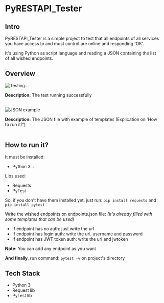 # PyRESTAPI_Tester
## Intro
PyRESTAPI_Tester is a simple project to test that all endpoints of all services you have access to and must control are online and responding 'OK'.

It's using Python as script language and reading a JSON containing the list of all wished endpoints.
## Overview
![Testing...](https://github.com/Lucas-Mol/PyRESTAPI_Tester/assets/93149981/0bff9dcb-9846-4a03-8bab-8e5353e5ba42)

**Description:** The test running successfully <br/><br/>

![JSON example](https://github.com/Lucas-Mol/PyRESTAPI_Tester/assets/93149981/2a2a6687-8453-4fe9-aae6-34ac147af545)

**Description:** The JSON file with example of templates (Explication on 'How to run it?') <br/><br/>

## How to run it?
It must be installed:
- Python 3 +

Libs used:
- Requests
- PyTest

So, if you don't have them installed yet, just run: `pip install requests` and `pip install pytest`


Write the wished endpoints on endpoints.json file:
_(It's already filled with some templates that can be used)_
   - If endpoint has no auth: just write the url
   - If endpoint has login auth: write the url, username and password
   - If endpoint has JWT token auth: write the url and jwtoken

**Note:** You can add any endpoint as you want

**And finally**, run command: `pytest -v` on project's directory

## Tech Stack

- Python 3
- Request lib
- PyTest lib
